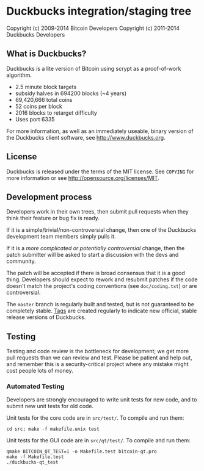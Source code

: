 Duckbucks integration/staging tree
================================


Copyright (c) 2009-2014 Bitcoin Developers
Copyright (c) 2011-2014 Duckbucks Developers

What is Duckbucks?
----------------

Duckbucks is a lite version of Bitcoin using scrypt as a proof-of-work algorithm.
 - 2.5 minute block targets
 - subsidy halves in 694200 blocks (~4 years)
 - 69,420,666 total coins
 - 52 coins per block
 - 2016 blocks to retarget difficulty
 - Uses port 6335

For more information, as well as an immediately useable, binary version of
the Duckbucks client software, see http://www.duckbucks.org.

License
-------

Duckbucks is released under the terms of the MIT license. See `COPYING` for more
information or see http://opensource.org/licenses/MIT.

Development process
-------------------

Developers work in their own trees, then submit pull requests when they think
their feature or bug fix is ready.

If it is a simple/trivial/non-controversial change, then one of the Duckbucks
development team members simply pulls it.

If it is a *more complicated or potentially controversial* change, then the patch
submitter will be asked to start a discussion with the devs and community.

The patch will be accepted if there is broad consensus that it is a good thing.
Developers should expect to rework and resubmit patches if the code doesn't
match the project's coding conventions (see `doc/coding.txt`) or are
controversial.

The `master` branch is regularly built and tested, but is not guaranteed to be
completely stable. [Tags](https://github.com/duckbucks-project/duckbucks/tags) are created
regularly to indicate new official, stable release versions of Duckbucks.

Testing
-------

Testing and code review is the bottleneck for development; we get more pull
requests than we can review and test. Please be patient and help out, and
remember this is a security-critical project where any mistake might cost people
lots of money.

### Automated Testing

Developers are strongly encouraged to write unit tests for new code, and to
submit new unit tests for old code.

Unit tests for the core code are in `src/test/`. To compile and run them:

    cd src; make -f makefile.unix test

Unit tests for the GUI code are in `src/qt/test/`. To compile and run them:

    qmake BITCOIN_QT_TEST=1 -o Makefile.test bitcoin-qt.pro
    make -f Makefile.test
    ./duckbucks-qt_test
